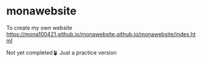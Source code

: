 # monawebsite
To create my own website https://mona100421.github.io/monawebsite.github.io/monawebsite/index.html

Not yet completed🪴 Just a practice version

